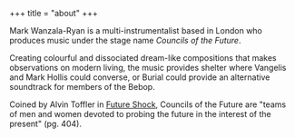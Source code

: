+++
title = "about"
+++

Mark Wanzala-Ryan is a multi-instrumentalist based in London who produces music under the stage name *Councils of the Future*. <br>

Creating colourful and dissociated dream-like compositions that makes observations on modern living, the music provides shelter where Vangelis and Mark Hollis could converse, or Burial could provide an alternative soundtrack for members of the Bebop. <br>

Coined by Alvin Toffler in [Future Shock](https://en.wikipedia.org/wiki/Future_Shock), Councils of the Future are "teams of men and women devoted to probing the future in the interest of the present" (pg. 404). <br>